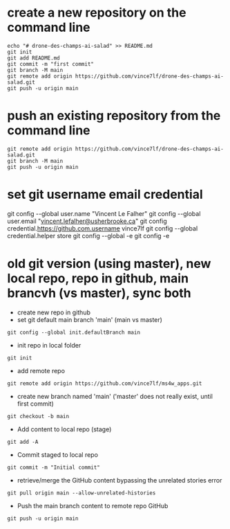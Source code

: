 # create a new repository on the command line

```
echo "# drone-des-champs-ai-salad" >> README.md
git init
git add README.md
git commit -m "first commit"
git branch -M main
git remote add origin https://github.com/vince7lf/drone-des-champs-ai-salad.git
git push -u origin main
```

# push an existing repository from the command line

```
git remote add origin https://github.com/vince7lf/drone-des-champs-ai-salad.git
git branch -M main
git push -u origin main
```

# set git username email credential
git config --global user.name "Vincent Le Falher"
git config --global user.email "vincent.lefalher@usherbrooke.ca"
git config credential.https://github.com.username vince7lf
git config --global credential.helper store
git config --global -e
git config -e

# old git version (using master), new local repo, repo in github, main brancvh (vs master), sync both

- create new repo in github
- set git default main branch 'main' (main vs master)

`git config --global init.defaultBranch main`

- init repo in local folder

`git init`

- add remote repo 

`git remote add origin https://github.com/vince7lf/ms4w_apps.git`

- create new branch named 'main' ('master' does not really exist, until first commit)

`git checkout -b main`

- Add content to local repo (stage)

`git add -A`

- Commit staged to local repo

`git commit -m "Initial commit"`

- retrieve/merge the GitHub content bypassing the unrelated stories error

`git pull origin main --allow-unrelated-histories`

- Push the main branch content to remote repo GitHub

`git push -u origin main`


